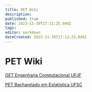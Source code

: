 ```yaml
---
title: PET Wiki
description: 
published: true
date: 2023-11-30T17:12:25.040Z
tags: 
editor: markdown
dateCreated: 2023-11-30T17:12:25.040Z
---
```


# PET Wiki
[GET Engenharia Computacional UFJF](/pt-br/grupo/19GETEngenhariaComputacionalUFJF)

[PET Bacharelado em Estatistica UFSC](/pt-br/grupo/202PETBachareladoemEstatisticaUFSC)